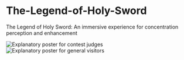 # The-Legend-of-Holy-Sword
The Legend of Holy Sword: An immersive experience for concentration perception and enhancement

![Explanatory poster for contest judges](posters/IVRC_LEAP/A0_vertical_IVRC_LEAP_for_judges.png)
![Explanatory poster for general visitors](posters/IVRC_LEAP/A0_vertical_IVRC_LEAP_for_users.png)